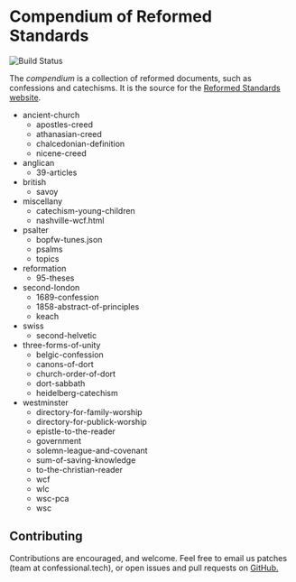 Compendium of Reformed Standards
================================

![Build Status](https://github.com/reformed-standards/compendium/workflows/.github/workflows/test.yaml/badge.svg)

The *compendium* is a collection of reformed documents, such as confessions and
catechisms.  It is the source for the [Reformed Standards website][1].

* ancient-church
    * apostles-creed
    * athanasian-creed
    * chalcedonian-definition
    * nicene-creed
* anglican
    * 39-articles
* british
    * savoy
* miscellany
    * catechism-young-children
    * nashville-wcf.html
* psalter
    * bopfw-tunes.json
    * psalms
    * topics
* reformation
    * 95-theses
* second-london
    * 1689-confession
    * 1858-abstract-of-principles
    * keach
* swiss
    * second-helvetic
* three-forms-of-unity
    * belgic-confession
    * canons-of-dort
    * church-order-of-dort
    * dort-sabbath
    * heidelberg-catechism
* westminster
    * directory-for-family-worship
    * directory-for-publick-worship
    * epistle-to-the-reader
    * government
    * solemn-league-and-covenant
    * sum-of-saving-knowledge
    * to-the-christian-reader
    * wcf
    * wlc
    * wsc-pca
    * wsc

Contributing
------------

Contributions are encouraged, and welcome.  Feel free to email us patches
(team at confessional.tech), or open issues and pull requests on [GitHub.][2]

[1]: https://reformedstandards.com
[2]: https://github.com/reformed-standards/compendium/
